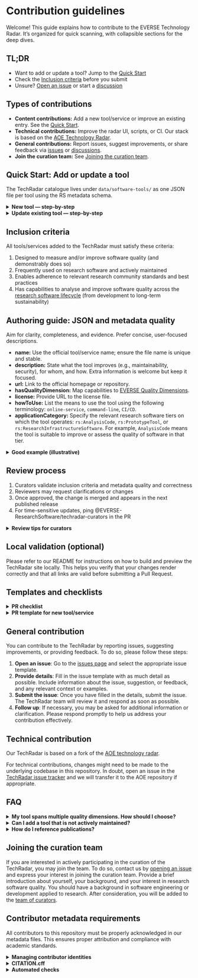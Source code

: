 # Contribution guidelines

Welcome! This guide explains how to contribute to the EVERSE Technology Radar. It’s organized for quick scanning, with collapsible sections for the deep dives.

## TL;DR

- Want to add or update a tool? Jump to the [Quick Start](#quick-start-add-or-update-a-tool)
- Check the [Inclusion criteria](#inclusion-criteria) before you submit
- Unsure? [Open an issue](https://github.com/EVERSE-ResearchSoftware/TechRadar/issues/new/choose) or start a [discussion](https://github.com/EVERSE-ResearchSoftware/TechRadar/discussions)

## Types of contributions

- **Content contributions:** Add a new tool/service or improve an existing entry. See the [Quick Start](#quick-start-add-or-update-a-tool).
- **Technical contributions:** Improve the radar UI, scripts, or CI. Our stack is based on the [AOE Technology Radar](https://github.com/AOEpeople/aoe_technology_radar/).
- **General contributions:** Report issues, suggest improvements, or share feedback via [issues](https://github.com/EVERSE-ResearchSoftware/TechRadar/issues/new/choose) or [discussions](https://github.com/EVERSE-ResearchSoftware/TechRadar/discussions).
- **Join the curation team:** See [Joining the curation team](#joining-the-curation-team).

## Quick Start: Add or update a tool

The TechRadar catalogue lives under `data/software-tools/` as one JSON file per tool using the RS metadata schema.

<details>
   <summary><strong>New tool — step-by-step</strong></summary>

1) **Fork** this repository and **create a branch** for your change.
2) **Create a JSON file** in `data/software-tools/` (use an existing file as a template) and follow the [RS metadata schema](https://github.com/EVERSE-ResearchSoftware/schemas/tree/main/software).
3) **Fill metadata carefully:** name, description (what it improves and for whom), URLs (homepage, repo, docs), quality dimensions, license, and how to use.
4) (Optional) **Preview locally** to sanity-check: run a build and open the generated site.
5) **Commit & push**, then **open a Pull Request** explaining the rationale and context.
6) **Request review** from @EVERSE-ResearchSoftware/techradar-curators and address feedback.

</details>

<details>
   <summary><strong>Update existing tool — step-by-step</strong></summary>

1) **Find the JSON** in `data/software-tools/` and make a new branch.
2) **Edit fields** you want to improve (e.g., description, links, quality dimensions, tags).
3) (Optional) **Preview locally** to verify formatting and links.
4) **Commit & push**, then **open a Pull Request** with a concise changelog of what changed and why.
5) **Respond to review** and iterate until approved.

</details>

## Inclusion criteria

All tools/services added to the TechRadar must satisfy these criteria:

1. Designed to measure and/or improve software quality (and demonstrably does so)
2. Frequently used on research software and actively maintained
3. Enables adherence to relevant research community standards and best practices
4. Has capabilities to analyse and improve software quality across the [research software lifecycle](https://everse.software/RSQKit/life_cycle#the-research-software-lifecycle) (from development to long-term sustainability)

## Authoring guide: JSON and metadata quality

Aim for clarity, completeness, and evidence. Prefer concise, user-focused descriptions.

- **name:** Use the official tool/service name; ensure the file name is unique and stable.
- **description:** State what the tool improves (e.g., maintainability, security), for whom, and how. Extra information is welcome but keep it focused.
- **url:** Link to the official homepage or repository.
- **hasQualityDimension:** Map capabilities to [EVERSE Quality Dimensions](https://everse.software/indicators/website/dimensions.html).
- **license:** Provide URL to the license file.
- **howToUse:** List the means to use the tool using the following terminology: `online-service`, `command-line`, `CI/CD`.
- **applicationCategory:** Specify the relevant research software tiers on which the tool operates: `rs:AnalysisCode`, `rs:PrototypeTool`, or `rs:ResearchInfrastructureSoftware`. For example, `AnalysisCode` means the tool is suitable to improve or assess the quality of software in that tier.

<details>
   <summary><strong>Good example (illustrative)</strong></summary>

```json
{
   "@context": "https://w3id.org/everse/rs#",
   "@id": "https://example.org/howfairis",
   "@type": "SoftwareApplication",
   "name": "howfairis",
   "description": "Command-line tool that checks research software repositories against FAIR recommendations to improve reusability and openness.",
   "url": "https://github.com/fair-software/howfairis",
   "identifier": "https://example.org/howfairis",
   "isAccessibleForFree": true,
   "hasQualityDimension": { "@id": "dim:FAIRness", "@type": "@id" },
   "howToUse": ["CI/CD", "command-line"],
   "license": "https://spdx.org/licenses/Apache-2.0",
   "applicationCategory": { "@id": "rs:PrototypeTool", "@type": "@id" }
}
```

</details>


## Review process

1. Curators validate inclusion criteria and metadata quality and correctness
2. Reviewers may request clarifications or changes
3. Once approved, the change is merged and appears in the next published release
4. For time-sensitive updates, ping @EVERSE-ResearchSoftware/techradar-curators in the PR

<details>
   <summary><strong>Review tips for curators</strong></summary>

To help you decide on the Software Tier, please refer to https://zenodo.org/records/7248877 and use the low, medium and high levels. E.g. Version control concerns all tiers, while Risk analysis would be important to Research Infrastructure Software only.

</details>

## Local validation (optional)

Please refer to our README for instructions on how to build and preview the TechRadar site locally. This helps you verify that your changes render correctly and that all links are valid before submitting a Pull Request.

## Templates and checklists

<details>
   <summary><strong>PR checklist</strong></summary>

- [ ] JSON follows the RS metadata schema
- [ ] Description explains the quality improvement and target users
- [ ] URLs (homepage/repo/docs) included and valid
- [ ] Quality dimensions are justified
- [ ] License and accessibility set
- [ ] Links and anchors verified locally (optional)

</details>

<details>
   <summary><strong>PR template for new tool/service</strong></summary>

**Tool/Service Name**
Full name of the tool or service

**Description**
A brief description of the tool/service and its utility.

**Justification**
- Why should this tool/service be included in the TechRadar?
- Which quality dimensions does it address?
- Which research software tier(s) is it relevant for?
- Which research software domain(s) is it primarily used in?


</details>

## General contribution

You can contribute to the TechRadar by reporting issues, suggesting improvements, or providing feedback. To do so, please follow these steps:

1. **Open an issue**: Go to the [issues page](https://github.com/EVERSE-ResearchSoftware/TechRadar/issues/new/choose) and select the appropriate issue template.
2. **Provide details**: Fill in the issue template with as much detail as possible. Include information about the issue, suggestion, or feedback, and any relevant context or examples.
3. **Submit the issue**: Once you have filled in the details, submit the issue. The TechRadar team will review it and respond as soon as possible.
4. **Follow up**: If necessary, you may be asked for additional information or clarification. Please respond promptly to help us address your contribution effectively.

## Technical contribution

Our TechRadar is based on a fork of the [AOE technology radar](https://github.com/EVERSE-ResearchSoftware/aoe_technology_radar).

For technical contributions, changes might need to be made to the underlying codebase in this repository. 
In doubt, open an issue in the [TechRadar issue tracker](https://github.com/EVERSE-ResearchSoftware/TechRadar/issues/new/choose) and we will transfer it to the AOE repository if appropriate.

## FAQ

<details>
   <summary><strong>My tool spans multiple quality dimensions. How should I choose?</strong></summary>
You can list multiple quality dimensions in the `hasQualityDimension` field. Ensure each dimension is justified based on the tool's capabilities.
</details>

<details>
   <summary><strong>Can I add a tool that is not actively maintained?</strong></summary>
Generally no. Exceptions require strong evidence of ongoing community use and clear value for research software quality.
</details>

<details>
   <summary><strong>How do I reference publications?</strong></summary>
Add links in the JSON description to docs and publications.
</details>


## Joining the curation team

If you are interested in actively participating in the curation of the TechRadar, you may join the team. To do so, contact us by [opening an issue](https://github.com/EVERSE-ResearchSoftware/TechRadar/issues/new?template=BLANK_ISSUE) and express your interest in joining the curation team. Provide a brief introduction about yourself, your background, and your interest in research software quality. You should have a background in software engineering or development applied to research. After consideration, you will be added to the [team of curators](https://github.com/orgs/EVERSE-ResearchSoftware/teams/techradar-curators).

## Contributor metadata requirements

All contributors to this repository must be properly acknowledged in our metadata files. This ensures proper attribution and compliance with academic standards.

<details>
   <summary><strong>Managing contributor identities</strong></summary>

If you use multiple email addresses or names when contributing:

1. **Add entries to `.mailmap`**: This file unifies different emails/names for the same person
2. **Format**: `Canonical Name <canonical@email.com> <alternative@email.com>`
3. **Example**:

```
John Doe <john.doe@university.edu> John <john.personal@gmail.com>
```

</details>

<details>
   <summary><strong>CITATION.cff</strong></summary>

Please add your name, email and ORCID (optional) to the `CITATION.cff` file in the following format:

```
name: Your Name
email: your.email@example.com
orcid: https://orcid.org/0000-0001-2345-6789
```

</details>

<details>
   <summary><strong>Automated checks</strong></summary>

A GitHub Action automatically checks that all contributors in pull request commits are listed in the metadata files. If you see a warning:

- **New contributor**: Add your information to `CITATION.cff`
- **Existing contributor with new email**: Update `.mailmap` to map your new email to your canonical identity

For questions about contributor metadata, please [open an issue](https://github.com/EVERSE-ResearchSoftware/TechRadar/issues/new/choose).

</details>

